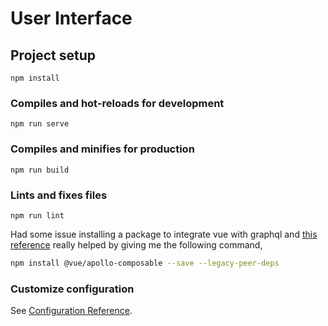 # User Interface

## Project setup
```
npm install
```

### Compiles and hot-reloads for development
```
npm run serve
```

### Compiles and minifies for production
```
npm run build
```

### Lints and fixes files
```
npm run lint
```

Had some issue installing a package to integrate vue with graphql and [this reference](https://www.gitmemory.com/issue/vuejs/vue-apollo/1156/821996642) really helped by giving me the following command,

```bash
npm install @vue/apollo-composable --save --legacy-peer-deps
```
### Customize configuration
See [Configuration Reference](https://cli.vuejs.org/config/).
